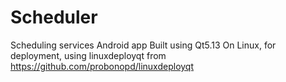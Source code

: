 # Scheduler
Scheduling services Android app
Built using Qt5.13
On Linux, for deployment, using linuxdeployqt from
https://github.com/probonopd/linuxdeployqt
